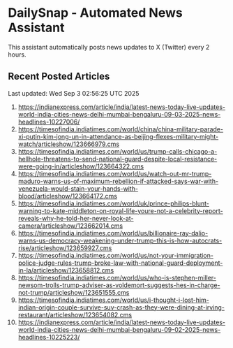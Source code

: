 # DailySnap - Automated News Assistant

This assistant automatically posts news updates to X (Twitter) every 2 hours.

## Recent Posted Articles

Last updated: Wed Sep  3 02:56:25 UTC 2025

1. https://indianexpress.com/article/india/latest-news-today-live-updates-world-india-cities-news-delhi-mumbai-bengaluru-09-03-2025-news-headlines-10227006/
2. https://timesofindia.indiatimes.com/world/china/china-military-parade-xi-putin-kim-jong-un-in-attendance-as-beijing-flexes-military-might-watch/articleshow/123666979.cms
3. https://timesofindia.indiatimes.com/world/us/trump-calls-chicago-a-hellhole-threatens-to-send-national-guard-despite-local-resistance-were-going-in/articleshow/123664322.cms
4. https://timesofindia.indiatimes.com/world/us/watch-out-mr-trump-maduro-warns-us-of-maximum-rebellion-if-attacked-says-war-with-venezuela-would-stain-your-hands-with-blood/articleshow/123664172.cms
5. https://timesofindia.indiatimes.com/world/uk/prince-philips-blunt-warning-to-kate-middleton-on-royal-life-youre-not-a-celebrity-report-reveals-why-he-told-her-never-look-at-camera/articleshow/123662014.cms
6. https://timesofindia.indiatimes.com/world/us/billionaire-ray-dalio-warns-us-democracy-weakening-under-trump-this-is-how-autocrats-rise/articleshow/123659927.cms
7. https://timesofindia.indiatimes.com/world/us/not-your-immigration-police-judge-rules-trump-broke-law-with-national-guard-deployment-in-la/articleshow/123658812.cms
8. https://timesofindia.indiatimes.com/world/us/who-is-stephen-miller-newsom-trolls-trump-adviser-as-voldemort-suggests-hes-in-charge-not-trump/articleshow/123651555.cms
9. https://timesofindia.indiatimes.com/world/us/i-thought-i-lost-him-indian-origin-couple-survive-suv-crash-as-they-were-dining-at-irving-restaurant/articleshow/123654082.cms
10. https://indianexpress.com/article/india/latest-news-today-live-updates-world-india-cities-news-delhi-mumbai-bengaluru-09-02-2025-news-headlines-10225223/
